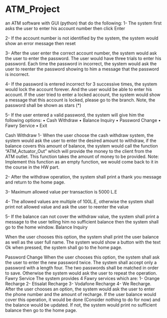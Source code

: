 # ATM_Project
 an ATM software with GUI (python) that do the following:
1- The system first asks the user to enter his account number then click Enter 

2- If the account number is not identified by the system, the system would show an error message 
then reset

3- After the user enter the correct account number, the system would ask the user to enter the 
password. The user would have three trials to enter his password. Each time the password in 
incorrect, the system would ask the user to reenter the password showing to him a message that 
the password is incorrect. 

4- If the password is entered incorrect for 3 successive times, the system would lock the account 
forever. And the user would be able to enter his account. If the user tried to enter a locked account, 
the system would show a message that this account is locked, please go to the branch. 
Note, the password shall be shown as stars (*) 

5- If the user entered a valid password, the system will give him the following options: 
• Cash Withdraw • Balance Inquiry 
• Password Change • Fawry Service 
• Exit 




Cash Withdraw 
1- When the user choose the cash withdraw system, the system would ask the user to enter the 
desired amount to withdraw, if the balance covers this amount of balance, the system would call 
the function “ATM_Actuator_Out” which will provide the money to the client from the ATM outlet. 
This function takes the amount of money to be provided. 
Note: Implement this function as an empty function, we would come back to it in the course in 
the HW part. 

2- After the withdraw operation, the system shall print a thank you message and return to the 
home page. 

3- Maximum allowed value per transaction is 5000 L.E 

4- The allowed values are multiple of 100L.E, otherwise the system shall print not allowed value and 
ask the user to reenter the value 

5- If the balance can not cover the withdraw value, the system shall print a message to the user 
telling him no sufficient balance then the system shall go to the home window. 
Balance Inquiry 

When the user chooses this option, the system shall print the user balance as well as the user full 
name. The system would show a button with the text Ok when pressed, the system shall go to the 
home page. 






Password Change 
When the user chooses this option, the system shall ask the user to enter the new password twice. 
The system shall accept only a password with a length four. The two passwords shall be matched in 
order to save. Otherwise the system would ask the user to repeat the operation. 
Fawry Service 
The system provides 4 Fawry services which are: 
1- Orange Recharge 
2- Etisalat Recharge 
3- Vodafone Recharge 
4- We Recharge. 
After the user chooses an option, the system would ask the user to enter the phone number and 
the amount of recharge. If the user balance would cover this operation, it would be done (Consider 
nothing to do for now) and the balance would be updated. If not, the system would print no 
sufficient balance then go to the home page.


